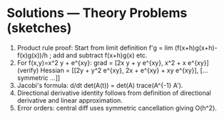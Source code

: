 # Solutions — Theory Problems (sketches)

1. Product rule proof: Start from limit definition f'g = lim (f(x+h)g(x+h)-f(x)g(x))/h ; add and subtract f(x+h)g(x) etc.
2. For f(x,y)=x^2 y + e^{xy}:
   grad = [2x y + y e^{xy}, x^2 + x e^{xy}]  (verify)
   Hessian = [[2y + y^2 e^{xy}, 2x + e^{xy} + xy e^{xy}], [... symmetric ...]]
3. Jacobi's formula: d/dt det(A(t)) = det(A) trace(A^{-1} A').
4. Directional derivative identity follows from definition of directional derivative and linear approximation.
5. Error orders: central diff uses symmetric cancellation giving O(h^2).